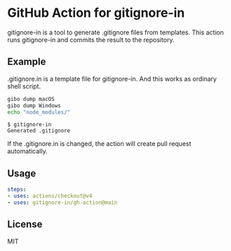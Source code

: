 # GitHub Action for gitignore-in

gitignore-in is a tool to generate .gitignore files from templates.
This action runs gitignore-in and commits the result to the repository.

## Example

.gitignore.in is a template file for gitignore-in. And this works as ordinary shell script.

```bash
gibo dump macOS
gibo dump Windows
echo "node_modules/"
```

```
$ gitignore-in
Generated .gitignore
```

If the .gitignore.in is changed, the action will create pull request automatically.

## Usage

```yaml
steps:
- uses: actions/checkout@v4
- uses: gitignore-in/gh-action@main
```

## License

MIT
